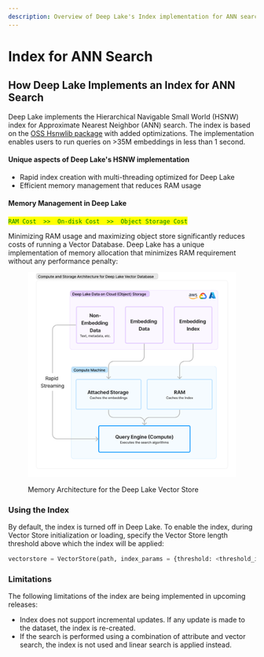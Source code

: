 ```yaml
---
description: Overview of Deep Lake's Index implementation for ANN search.
---
```


# Index for ANN Search

## How Deep Lake Implements an Index for ANN Search

Deep Lake implements the Hierarchical Navigable Small World (HSNW) index for Approximate Nearest Neighbor (ANN) search. The index is based on the [OSS Hsnwlib package](https://github.com/nmslib/hnswlib) with added optimizations. The implementation enables users to run queries on >35M embeddings in less than 1 second.

#### Unique aspects of Deep Lake's HSNW implementation

* Rapid index creation with multi-threading optimized for Deep Lake
* Efficient memory management that reduces RAM usage

#### Memory Management in Deep Lake

<mark style="color:green;">`RAM Cost  >>  On-disk Cost  >>  Object Storage Cost`</mark>

Minimizing RAM usage and maximizing object store significantly reduces costs of running a Vector Database. Deep Lake has a unique implementation of memory allocation that minimizes RAM requirement without any performance penalty:

<figure><img src="../../.gitbook/assets/Index_Memory_Usage.png" alt=""><figcaption><p>Memory Architecture for the Deep Lake Vector Store</p></figcaption></figure>

### Using the Index

By default, the index is turned off in Deep Lake. To enable the index, during Vector Store initialization or loading, specify the Vector Store length threshold above which the index will be applied:

```python
vectorstore = VectorStore(path, index_params = {threshold: <threshold_int>})
```

### Limitations

The following limitations of the index are being implemented in upcoming releases:

* Index does not support incremental updates. If any update is made to the dataset, the index is re-created.
* If the search is performed using a combination of attribute and vector search, the index is not used and linear search is applied instead.
